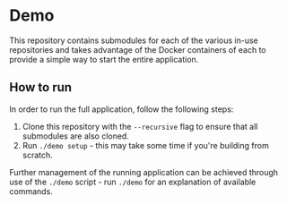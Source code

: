 # Demo
This repository contains submodules for each of the various in-use repositories and takes advantage of the Docker containers of each to provide a simple way to start the entire application.

## How to run
In order to run the full application, follow the following steps:

  1. Clone this repository with the `--recursive` flag to ensure that all submodules are also cloned.
  2. Run `./demo setup` - this may take some time if you're building from scratch.

Further management of the running application can be achieved through use of the `./demo` script - run `./demo` for an explanation of available commands.
